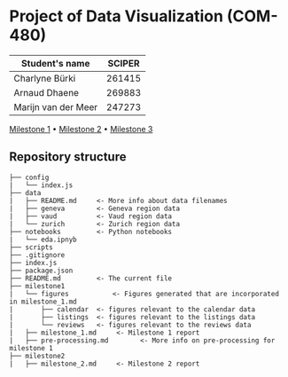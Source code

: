 # Project of Data Visualization (COM-480)

| Student's name | SCIPER |
| -------------- | ------ |
| Charlyne Bürki | 261415 |
| Arnaud Dhaene  | 269883 |
| Marijn van der Meer | 247273 |

[Milestone 1](#milestone-1) • [Milestone 2](#milestone-2) • [Milestone 3](#milestone-3)

## Repository structure

```
├── config
|   └── index.js   
├── data
|   ├── README.md     <- More info about data filenames
|   ├── geneva        <- Geneva region data
|   ├── vaud          <- Vaud region data
|   └── zurich        <- Zurich region data
├── notebooks         <- Python notebooks
|   └── eda.ipnyb
├── scripts
├── .gitignore
├── index.js
├── package.json
├── README.md         <- The current file
├── milestone1
|   └── figures           <- Figures generated that are incorporated in milestone_1.md       
|   	├── calendar  <- figures relevant to the calendar data
|   	├── listings  <- figures relevant to the listings data
|   	└── reviews   <- figures relevant to the reviews data
|   ├── milestone_1.md     <- Milestone 1 report
|   ├── pre-processing.md        <- More info on pre-processing for milestone 1
├── milestone2
|   ├── milestone_2.md     <- Milestone 2 report

```

